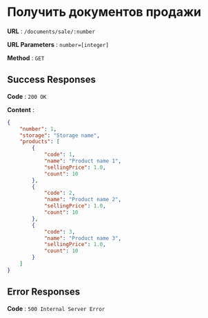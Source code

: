 # Получить документов продажи

**URL** : `/documents/sale/:number`

**URL Parameters** : `number=[integer]`

**Method** : `GET`

## Success Responses

**Code** : `200 OK`

**Content** :

```json
{
    "number": 1,
    "storage": "Storage name",
    "products": [
        {
            "code": 1,
            "name": "Product name 1",
            "sellingPrice": 1.0,
            "count": 10
        },
        {
            "code": 2,
            "name": "Product name 2",
            "sellingPrice": 1.0,
            "count": 10
        },
        {
            "code": 3,
            "name": "Product name 3",
            "sellingPrice": 1.0,
            "count": 10
        }
    ]
}
```

## Error Responses

**Code** : `500 Internal Server Error`
